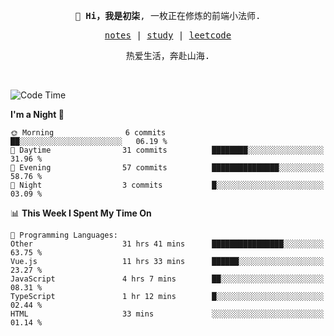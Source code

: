 <p align="center">
  <samp>
    <span><strong>👋 Hi，我是初柒</strong>,</span>
    <span>一枚正在修炼的前端小法师.</span>
  </samp>
</p>

<p align="center">
  <samp>
    <a href="https://www.wolai.com/dec-seven/wyPFvMTwAcD9muc6RMfThB">notes</a> |
    <a href="https://github.com/dec-seven/fe-study">study</a> |
    <a href="https://leetcode.cn/u/dec-seven/">leetcode</a>
  </samp>
</p>
<p align="center">
  <samp>
    <span>热爱生活，奔赴山海.</span>
  </samp>
</p>
<br>

<!--START_SECTION:waka-->
![Code Time](http://img.shields.io/badge/Code%20Time-990%20hrs%204%20mins-blue)

**I'm a Night 🦉** 

```text
🌞 Morning                6 commits           ██░░░░░░░░░░░░░░░░░░░░░░░   06.19 % 
🌆 Daytime                31 commits          ████████░░░░░░░░░░░░░░░░░   31.96 % 
🌃 Evening                57 commits          ███████████████░░░░░░░░░░   58.76 % 
🌙 Night                  3 commits           █░░░░░░░░░░░░░░░░░░░░░░░░   03.09 % 
```


📊 **This Week I Spent My Time On** 

```text
💬 Programming Languages: 
Other                    31 hrs 41 mins      ████████████████░░░░░░░░░   63.75 % 
Vue.js                   11 hrs 33 mins      ██████░░░░░░░░░░░░░░░░░░░   23.27 % 
JavaScript               4 hrs 7 mins        ██░░░░░░░░░░░░░░░░░░░░░░░   08.31 % 
TypeScript               1 hr 12 mins        █░░░░░░░░░░░░░░░░░░░░░░░░   02.44 % 
HTML                     33 mins             ░░░░░░░░░░░░░░░░░░░░░░░░░   01.14 % 
```


<!--END_SECTION:waka-->

